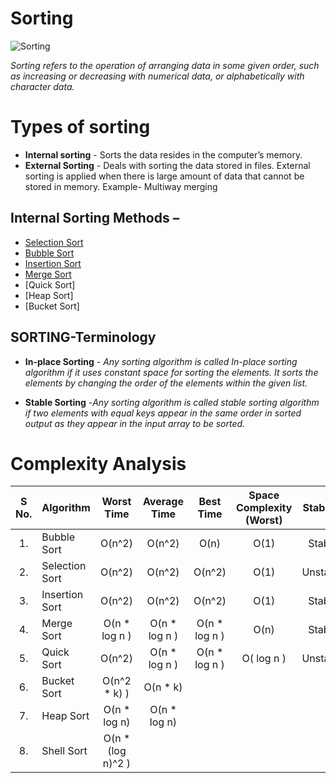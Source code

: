 # Sorting
![Sorting](https://github.com/nandanabhishek/Data-Structure/blob/main/Sorting/sorting.jpg)

*Sorting refers to the operation of arranging data in some given order, such as increasing or decreasing with numerical data, or alphabetically with character data.*


# Types of sorting 
- **Internal sorting** - Sorts the data resides in the computer’s memory.
- **External Sorting** - Deals with sorting the data stored in files. External sorting is applied when there is large amount of data that cannot be stored in memory. Example-          Multiway merging


## Internal Sorting Methods –
- [Selection Sort](https://github.com/nandanabhishek/Data-Structure/tree/main/Sorting/Selection%20Sort/main.c)
- [Bubble Sort](https://github.com/nandanabhishek/Data-Structure/tree/main/Sorting/Bubble%20Sort/main.c)
- [Insertion Sort](https://github.com/nandanabhishek/Data-Structure/tree/main/Sorting/Insertion%20Sort/main.c)
- [Merge Sort](https://github.com/nandanabhishek/Data-Structure/blob/main/Sorting/Merge%20Sort/main.c)
- [Quick Sort]
- [Heap Sort]
- [Bucket Sort]


## SORTING-Terminology

- **In-place Sorting** - *Any sorting algorithm is called In-place sorting algorithm if it uses constant space for sorting the elements. It sorts the elements by changing the order of the elements within the given list.*

- **Stable Sorting** -*Any sorting algorithm is called stable sorting algorithm if two elements with equal keys appear in the same order in sorted output as they appear in the input array to be sorted.* 


# Complexity Analysis
| S No. | Algorithm | Worst Time | Average Time | Best Time | Space Complexity (Worst) | Stability |
| :---: | :--- | :---: | :---: | :---: | :---: | :---: |
| 1. | Bubble Sort | O(n^2) | O(n^2) | O(n) | O(1) | Stable |
| 2. | Selection Sort | O(n^2) | O(n^2) | O(n^2) | O(1) | Unstable |
| 3. | Insertion Sort | O(n^2) | O(n^2) | O(n^2) | O(1) | Stable |
| 4. | Merge Sort | O(n * log n ) | O(n * log n ) | O(n * log n ) | O(n) | Stable |
| 5. | Quick Sort | O(n^2) | O(n * log n ) |  O(n * log n )   | O( log n ) | Unstable |
| 6. | Bucket Sort  | O(n^2 * k) ) | O(n * k) |  | | |
| 7. | Heap Sort  | O(n * log n) | O(n * log n) |  | | |
| 8. | Shell Sort  | O(n * (log n)^2 ) | |  | | |



